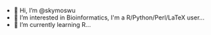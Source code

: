 - 👋 Hi, I’m @skymoswu
- 👀 I’m interested in Bioinformatics, I'm a R/Python/Perl/LaTeX user...
- 🌱 I’m currently learning R...


<!---
skymoswu/skymoswu is a ✨ special ✨ repository because its `README.md` (this file) appears on your GitHub profile.
You can click the Preview link to take a look at your changes.
--->
